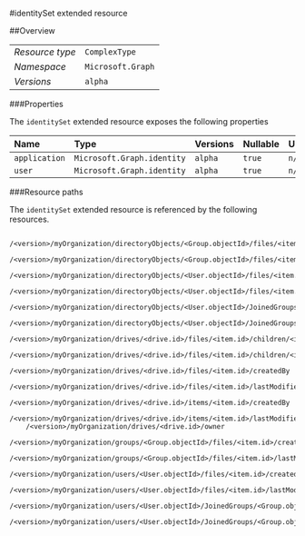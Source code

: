 #identitySet extended resource

 



##Overview

|  |  | 
| :-- | :-- | 
| _Resource type_ | `ComplexType` | 
| _Namespace_ | `Microsoft.Graph` | 
| _Versions_ | `alpha` | 


###Properties

The `identitySet` extended resource exposes the following properties 

| Name | Type | Versions | Nullable | Unicode | Comments | 
| :-- | :-- | :-- | :-- | :-- | :-- | 
| `application` | `Microsoft.Graph.identity` | `alpha` | `true` | `n/a` |  | 
| `user` | `Microsoft.Graph.identity` | `alpha` | `true` | `n/a` |  | 


###Resource paths

The `identitySet` extended resource is referenced by the following resources. 

```
	/<version>/myOrganization/directoryObjects/<Group.objectId>/files/<item.id>/createdBy
	/<version>/myOrganization/directoryObjects/<Group.objectId>/files/<item.id>/lastModifiedBy
	/<version>/myOrganization/directoryObjects/<User.objectId>/files/<item.id>/createdBy
	/<version>/myOrganization/directoryObjects/<User.objectId>/files/<item.id>/lastModifiedBy
	/<version>/myOrganization/directoryObjects/<User.objectId>/JoinedGroups/<Group.objectId>/files/<item.id>/createdBy
	/<version>/myOrganization/directoryObjects/<User.objectId>/JoinedGroups/<Group.objectId>/files/<item.id>/lastModifiedBy
	/<version>/myOrganization/drives/<drive.id>/files/<item.id>/children/<item.id>/createdBy
	/<version>/myOrganization/drives/<drive.id>/files/<item.id>/children/<item.id>/lastModifiedBy
	/<version>/myOrganization/drives/<drive.id>/files/<item.id>/createdBy
	/<version>/myOrganization/drives/<drive.id>/files/<item.id>/lastModifiedBy
	/<version>/myOrganization/drives/<drive.id>/items/<item.id>/createdBy
	/<version>/myOrganization/drives/<drive.id>/items/<item.id>/lastModifiedBy
	/<version>/myOrganization/drives/<drive.id>/owner
	/<version>/myOrganization/groups/<Group.objectId>/files/<item.id>/createdBy
	/<version>/myOrganization/groups/<Group.objectId>/files/<item.id>/lastModifiedBy
	/<version>/myOrganization/users/<User.objectId>/files/<item.id>/createdBy
	/<version>/myOrganization/users/<User.objectId>/files/<item.id>/lastModifiedBy
	/<version>/myOrganization/users/<User.objectId>/JoinedGroups/<Group.objectId>/files/<item.id>/createdBy
	/<version>/myOrganization/users/<User.objectId>/JoinedGroups/<Group.objectId>/files/<item.id>/lastModifiedBy
```





<!-- {
"type": "#page.annotation",
"tocPath": "ComplexType/identitySet",
"section": "documentation"
} -->